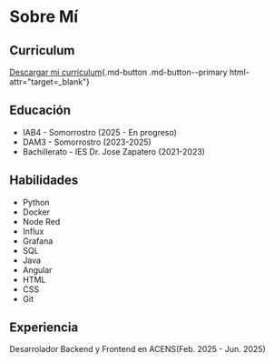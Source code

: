 # Sobre Mí

## Curriculum
[Descargar mi currículum](assets/curriculum.pdf){.md-button .md-button--primary html-attr="target=_blank"}

## Educación 
- IAB4 - Somorrostro (2025 - En progreso)
- DAM3 - Somorrostro (2023-2025)
- Bachillerato - IES Dr. Jose Zapatero (2021-2023)

## Habilidades
- Python
- Docker
- Node Red
- Influx
- Grafana
- SQL
- Java
- Angular
- HTML
- CSS
- Git

## Experiencia
Desarrolador Backend y Frontend en ACENS(Feb. 2025 - Jun. 2025)
